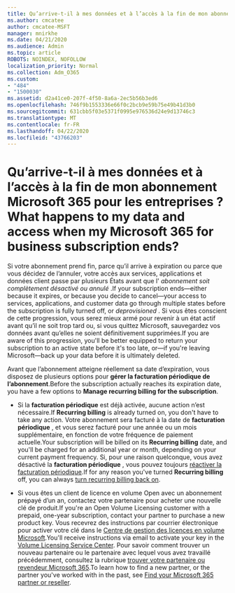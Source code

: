```yaml
---
title: Qu’arrive-t-il à mes données et à l’accès à la fin de mon abonnement Microsoft 365 pour les entreprises ?
ms.author: cmcatee
author: cmcatee-MSFT
manager: mnirkhe
ms.date: 04/21/2020
ms.audience: Admin
ms.topic: article
ROBOTS: NOINDEX, NOFOLLOW
localization_priority: Normal
ms.collection: Adm_O365
ms.custom:
- "484"
- "1500030"
ms.assetid: d2a41ce0-207f-4f50-8a6a-2ec5b56b3ed6
ms.openlocfilehash: 746f9b1553336e66f0c2bcb9e59b75e49b41d3b0
ms.sourcegitcommit: 631cbb5f03e5371f0995e976536d24e9d13746c3
ms.translationtype: MT
ms.contentlocale: fr-FR
ms.lasthandoff: 04/22/2020
ms.locfileid: "43766203"
---
```

# <a name="what-happens-to-my-data-and-access-when-my-microsoft-365-for-business-subscription-ends"></a><span data-ttu-id="d00c8-102">Qu’arrive-t-il à mes données et à l’accès à la fin de mon abonnement Microsoft 365 pour les entreprises ?</span><span class="sxs-lookup"><span data-stu-id="d00c8-102">What happens to my data and access when my Microsoft 365 for business subscription ends?</span></span>

<span data-ttu-id="d00c8-103">Si votre abonnement prend fin, parce qu’il arrive à expiration ou parce que vous décidez de l’annuler, votre accès aux services, applications et données client passe par plusieurs États avant que l' *abonnement soit complètement désactivé ou annulé* .</span><span class="sxs-lookup"><span data-stu-id="d00c8-103">If your subscription ends—either because it expires, or because you decide to cancel—your access to services, applications, and customer data go through multiple states before the subscription is fully turned off, or  *deprovisioned*  .</span></span> <span data-ttu-id="d00c8-104">Si vous êtes conscient de cette progression, vous serez mieux armé pour revenir à un état actif avant qu’il ne soit trop tard ou, si vous quittez Microsoft, sauvegardez vos données avant qu’elles ne soient définitivement supprimées.</span><span class="sxs-lookup"><span data-stu-id="d00c8-104">If you are aware of this progression, you'll be better equipped to return your subscription to an active state before it's too late, or—if you're leaving Microsoft—back up your data before it is ultimately deleted.</span></span>
  
<span data-ttu-id="d00c8-105">Avant que l’abonnement atteigne réellement sa date d’expiration, vous disposez de plusieurs options pour **gérer la facturation périodique de l’abonnement**.</span><span class="sxs-lookup"><span data-stu-id="d00c8-105">Before the subscription actually reaches its expiration date, you have a few options to **Manage recurring billing for the subscription**.</span></span>
  
- <span data-ttu-id="d00c8-106">Si la **facturation périodique** est déjà activée, aucune action n’est nécessaire.</span><span class="sxs-lookup"><span data-stu-id="d00c8-106">If **Recurring billing** is already turned on, you don't have to take any action.</span></span> <span data-ttu-id="d00c8-107">Votre abonnement sera facturé à la date de **facturation périodique** , et vous serez facturé pour une année ou un mois supplémentaire, en fonction de votre fréquence de paiement actuelle.</span><span class="sxs-lookup"><span data-stu-id="d00c8-107">Your subscription will be billed on its **Recurring billing** date, and you'll be charged for an additional year or month, depending on your current payment frequency.</span></span> <span data-ttu-id="d00c8-108">Si, pour une raison quelconque, vous avez désactivé la **facturation périodique** , vous pouvez toujours [réactiver la facturation périodique](https://docs.microsoft.com/office365/admin/subscriptions-and-billing/renew-your-subscription#turn-recurring-billing-off-or-on).</span><span class="sxs-lookup"><span data-stu-id="d00c8-108">If for any reason you've turned **Recurring billing** off, you can always [turn recurring billing back on](https://docs.microsoft.com/office365/admin/subscriptions-and-billing/renew-your-subscription#turn-recurring-billing-off-or-on).</span></span>

- <span data-ttu-id="d00c8-109">Si vous êtes un client de licence en volume Open avec un abonnement prépayé d’un an, contactez votre partenaire pour acheter une nouvelle clé de produit.</span><span class="sxs-lookup"><span data-stu-id="d00c8-109">If you're an Open Volume Licensing customer with a prepaid, one-year subscription, contact your partner to purchase a new product key.</span></span> <span data-ttu-id="d00c8-110">Vous recevrez des instructions par courrier électronique pour activer votre clé dans le [Centre de gestion des licences en volume Microsoft](https://go.microsoft.com/fwlink/p/?LinkID=282016).</span><span class="sxs-lookup"><span data-stu-id="d00c8-110">You'll receive instructions via email to activate your key in the [Volume Licensing Service Center](https://go.microsoft.com/fwlink/p/?LinkID=282016).</span></span> <span data-ttu-id="d00c8-111">Pour savoir comment trouver un nouveau partenaire ou le partenaire avec lequel vous avez travaillé précédemment, consultez la rubrique [trouver votre partenaire ou revendeur Microsoft 365](https://docs.microsoft.com/office365/admin/manage/find-your-partner-or-reseller).</span><span class="sxs-lookup"><span data-stu-id="d00c8-111">To learn how to find a new partner, or the partner you've worked with in the past, see [Find your Microsoft 365 partner or reseller](https://docs.microsoft.com/office365/admin/manage/find-your-partner-or-reseller).</span></span>